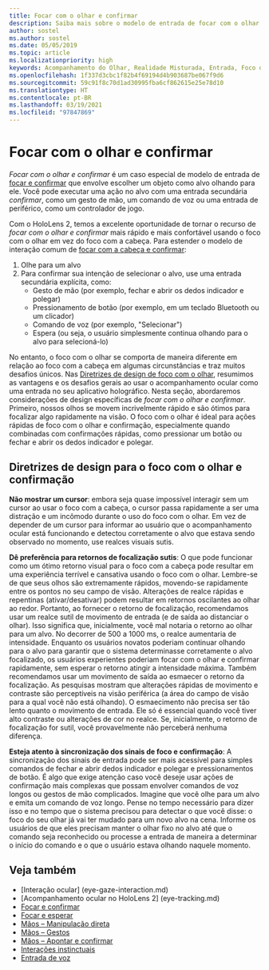 ```yaml
---
title: Focar com o olhar e confirmar
description: Saiba mais sobre o modelo de entrada de focar com o olhar e confirmar.
author: sostel
ms.author: sostel
ms.date: 05/05/2019
ms.topic: article
ms.localizationpriority: high
keywords: Acompanhamento do Olhar, Realidade Misturada, Entrada, Foco do Olhar, Direcionamento de Foco, HoloLens 2, Seleção baseada no Olhar, headset de realidade misturada, headset do windows mixed reality, headset de realidade virtual, HoloLens, MRTK, Kit de Ferramentas de Realidade Misturada, foco
ms.openlocfilehash: 1f337d3cbc1f82b4f69194d4b903687be067f9d6
ms.sourcegitcommit: 59c91f8c70d1ad30995fba6cf862615e25e78d10
ms.translationtype: HT
ms.contentlocale: pt-BR
ms.lasthandoff: 03/19/2021
ms.locfileid: "97847869"
---
```

# <a name="eye-gaze-and-commit"></a>Focar com o olhar e confirmar

_Focar com o olhar e confirmar_ é um caso especial de modelo de entrada de [focar e confirmar](gaze-and-commit.md) que envolve escolher um objeto como alvo olhando para ele. Você pode executar uma ação no alvo com uma entrada secundária _confirmar_, como um gesto de mão, um comando de voz ou uma entrada de periférico, como um controlador de jogo. 

Com o HoloLens 2, temos a excelente oportunidade de tornar o recurso de _focar com o olhar e confirmar_ mais rápido e mais confortável usando o foco com o olhar em vez do foco com a cabeça. Para estender o modelo de interação comum de [focar com a cabeça e confirmar](gaze-and-commit.md): 
1. Olhe para um alvo 
2. Para confirmar sua intenção de selecionar o alvo, use uma entrada secundária explícita, como:  
   - Gesto de mão (por exemplo, fechar e abrir os dedos indicador e polegar)
   - Pressionamento de botão (por exemplo, em um teclado Bluetooth ou um clicador)
   - Comando de voz (por exemplo, "Selecionar")
   - Espera (ou seja, o usuário simplesmente continua olhando para o alvo para selecioná-lo)

No entanto, o foco com o olhar se comporta de maneira diferente em relação ao foco com a cabeça em algumas circunstâncias e traz muitos desafios únicos. Nas [Diretrizes de design de foco com o olhar](eye-tracking.md), resumimos as vantagens e os desafios gerais ao usar o acompanhamento ocular como uma entrada no seu aplicativo holográfico. Nesta seção, abordaremos considerações de design específicas de _focar com o olhar e confirmar_.
Primeiro, nossos olhos se movem incrivelmente rápido e são ótimos para focalizar algo rapidamente na visão. O foco com o olhar é ideal para ações rápidas de foco com o olhar e confirmação, especialmente quando combinadas com confirmações rápidas, como pressionar um botão ou fechar e abrir os dedos indicador e polegar.
   
## <a name="design-guidelines-for-eye-gaze-and-commit"></a>Diretrizes de design para o foco com o olhar e confirmação

**Não mostrar um cursor**: embora seja quase impossível interagir sem um cursor ao usar o foco com a cabeça, o cursor passa rapidamente a ser uma distração e um incômodo durante o uso do foco com o olhar. Em vez de depender de um cursor para informar ao usuário que o acompanhamento ocular está funcionando e detectou corretamente o alvo que estava sendo observado no momento, use realces visuais sutis.

**Dê preferência para retornos de focalização sutis**: O que pode funcionar como um ótimo retorno visual para o foco com a cabeça pode resultar em uma experiência terrível e cansativa usando o foco com o olhar. Lembre-se de que seus olhos são extremamente rápidos, movendo-se rapidamente entre os pontos no seu campo de visão. Alterações de realce rápidas e repentinas (ativar/desativar) podem resultar em retornos oscilantes ao olhar ao redor. Portanto, ao fornecer o retorno de focalização, recomendamos usar um realce sutil de movimento de entrada (e de saída ao distanciar o olhar). Isso significa que, inicialmente, você mal notaria o retorno ao olhar para um alvo. No decorrer de 500 a 1000 ms, o realce aumentaria de intensidade. Enquanto os usuários novatos poderiam continuar olhando para o alvo para garantir que o sistema determinasse corretamente o alvo focalizado, os usuários experientes poderiam focar com o olhar e confirmar rapidamente, sem esperar o retorno atingir a intensidade máxima. Também recomendamos usar um movimento de saída ao esmaecer o retorno da focalização. As pesquisas mostram que alterações rápidas de movimento e contraste são perceptíveis na visão periférica (a área do campo de visão para a qual você não está olhando).
O esmaecimento não precisa ser tão lento quanto o movimento de entrada. Ele só é essencial quando você tiver alto contraste ou alterações de cor no realce. Se, inicialmente, o retorno de focalização for sutil, você provavelmente não perceberá nenhuma diferença.

**Esteja atento à sincronização dos sinais de foco e confirmação**: A sincronização dos sinais de entrada pode ser mais acessível para simples comandos de fechar e abrir dedos indicador e polegar e pressionamentos de botão. É algo que exige atenção caso você deseje usar ações de confirmação mais complexas que possam envolver comandos de voz longos ou gestos de mão complicados. Imagine que você olhe para um alvo e emita um comando de voz longo. Pense no tempo necessário para dizer isso e no tempo que o sistema precisou para detectar o que você disse: o foco do seu olhar já vai ter mudado para um novo alvo na cena. Informe os usuários de que eles precisam manter o olhar fixo no alvo até que o comando seja reconhecido ou processe a entrada de maneira a determinar o início do comando e o que o usuário estava olhando naquele momento.

## <a name="see-also"></a>Veja também

* [Interação ocular] (eye-gaze-interaction.md)
* [Acompanhamento ocular no HoloLens 2] (eye-tracking.md)
* [Focar e confirmar](gaze-and-commit.md)
* [Focar e esperar](gaze-and-dwell.md)
* [Mãos – Manipulação direta](direct-manipulation.md)
* [Mãos – Gestos](gaze-and-commit.md#composite-gestures)
* [Mãos – Apontar e confirmar](point-and-commit.md)
* [Interações instinctuais](interaction-fundamentals.md)
* [Entrada de voz](voice-input.md)
